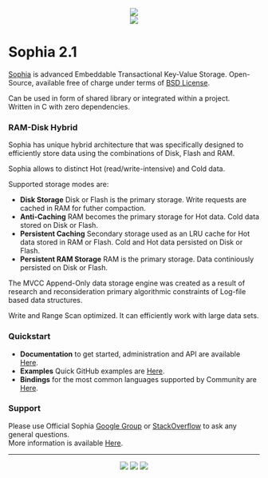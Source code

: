 
<p align="center">
	<a href="http://sphia.org"><img src="http://sophia.systems/sophia.png" /></a><br>
	<a href="http://sphia.org"><img src="http://sophia.systems/logo_title.png" /></a>
</p>

# Sophia 2.1

[Sophia](http://sophia.systems) is advanced Embeddable Transactional Key-Value Storage.
Open-Source, available free of charge under terms of [BSD License](http://sophia.systems/v2.1/tutorial/license.html).

Can be used in form of shared library or integrated within a project.<br>
Written in C with zero dependencies. 

### RAM-Disk Hybrid

Sophia has unique hybrid architecture that was specifically designed to efficiently store data
using the combinations of Disk, Flash and RAM.

Sophia allows to distinct Hot (read/write-intensive) and Cold data.

Supported storage modes are:

* **Disk Storage** Disk or Flash is the primary storage. Write requests are cached in RAM for futher compaction.
* **Anti-Caching** RAM becomes the primary storage for Hot data. Cold data stored on Disk or Flash.
* **Persistent Caching** Secondary storage used as an LRU cache for Hot data stored in RAM or Flash.
Cold and Hot data persisted on Disk or Flash.
* **Persistent RAM Storage** RAM is the primary storage. Data continiously persisted on Disk or Flash.

The MVCC Append-Only data storage engine was created as a result of research and reconsideration
primary algorithmic constraints of Log-file based data structures.

Write and Range Scan optimized. It can efficiently work with large data sets.

### Quickstart

* **Documentation** to get started, administration and API are available [Here](http://sophia.systems/v2.1/index.html).
* **Examples** Quick GitHub examples are [Here](https://github.com/pmwkaa/sophia/tree/master/example).
* **Bindings** for the most common languages supported by Community are [Here](http://sophia.systems/drivers.html).

### Support

Please use Official Sophia [Google Group](http://groups.google.com/group/sophia-database) or
[StackOverflow](http://stackoverflow.com/tags/sophia) to ask any general questions.<br>
More information is available [Here](http://sophia.systems/support.html).
<br>

---

<p align="center">
<a href="https://travis-ci.org/pmwkaa/sophia"><img src="https://travis-ci.org/pmwkaa/sophia.svg?branch=master" /></a>
<a href="https://scan.coverity.com/projects/5109"><img src="https://scan.coverity.com/projects/5109/badge.svg" /></a>
<a href="https://coveralls.io/r/pmwkaa/sophia?branch=master"><img src="https://coveralls.io/repos/pmwkaa/sophia/badge.svg?branch=master" /></a>
</p>
